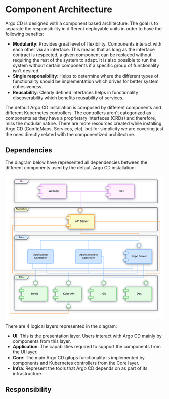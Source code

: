 # Component Architecture

Argo CD is designed with a component based architecture. The goal is
to separate the responsibility in different deployable units in order
to have the following benefits:

- **Modularity**: Provides great level of flexibility. Components
  interact with each other via an interface. This means that as long
  as the interface contract is respected, a given component can be
  replaced without requiring the rest of the system to adapt. It is
  also possible to run the system without certain components if a
  specific group of functionality isn't desired.
- **Single responsibility**: Helps to determine where the different types
  of functionality should be implementation which drives for better
  system cohesiveness.
- **Reusability**: Clearly defined interfaces helps in functionality
  discoverability which benefits reusability of services.

The default Argo CD installation is composed by different components
and different Kubernetes controllers. The controllers aren't
categorized as components as they have a proprietary interfaces (CRDs)
and therefore, miss the modular nature. There are more resources
created while installing Argo CD (ConfigMaps, Services, etc), but for
simplicity we are covering just the ones directly related with the
componentized architecture.

## Dependencies

The diagram below have represented all dependencies between the
different components used by the default Argo CD installation:

![Components Diagram](../../assets/argocd-components.png)

There are 4 logical layers represented in the diagram:

- **UI**: This is the presentation layer. Users interact with Argo CD mainly
  by components from this layer.
- **Application**: The capabilities required to support the
  components from the UI layer.
- **Core**: The main Argo CD gitops functionality is implemented by
  components and Kubernetes controllers from the Core layer.
- **Infra**: Represent the tools that Argo CD depends on as part of
  its infrastructure.


## Responsibility
